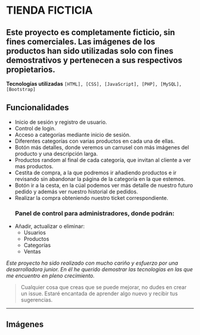 # TIENDA FICTICIA
## Este proyecto es completamente ficticio, sin fines comerciales. Las imágenes de los productos han sido utilizadas solo con fines demostrativos y pertenecen a sus respectivos propietarios.

**Tecnologías utilizadas**
`[HTML], [CSS], [JavaScript], [PHP], [MySQL], [Bootstrap]`
## Funcionalidades
 - Inicio de sesión y registro de usuario.
 - Control de login.
 - Acceso a categorías mediante inicio de sesión.
 - Diferentes categorías con varias productos en cada una de ellas.
 - Botón más detalles, donde veremos un carrusel con más imágenes del producto y una descripción larga.
 - Productos random al final de cada categoría, que invitan al cliente a ver mas productos.
 - Cestita de compra, a la que podremos ir añadiendo productos e ir revisando sin abandonar la página de la categoría en la que estemos.
 - Botón ir a la cesta, en la cúal podemos ver más detalle de nuestro futuro pedido y además ver nuestro historial de pedidos.
 - Realizar la compra obteniendo nuestro ticket correspondiente.
   ### Panel de control para administradores, donde podrán:
  - Añadir, actualizar o eliminar:
     - Usuarios
    - Productos
    - Categorías
    - Ventas
      
*Este proyecto ha sido realizado con mucho cariño y esfuerzo por una desarrolladora junior. En él he querido demostrar las tecnologías en las que me encuentro en pleno crecimiento.*
> Cualquier cosa que creas que se puede mejorar, no dudes en crear un issue. Estaré encantada de aprender algo nuevo y recibir tus sugerencias.

---

## Imágenes



